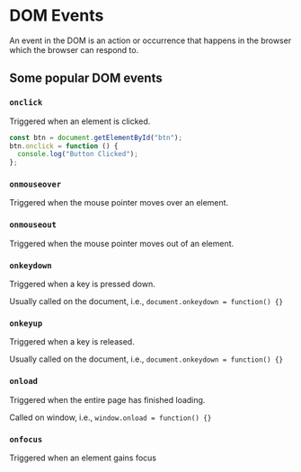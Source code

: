 # DOM Events
An event in the DOM is an action or occurrence that happens in the browser which the browser can respond to.
## Some popular DOM events
### `onclick`
Triggered when an element is clicked.
```js
const btn = document.getElementById("btn");
btn.onclick = function () {
  console.log("Button Clicked");
};
```
### `onmouseover`
Triggered when the mouse pointer moves over an element.

### `onmouseout`
Triggered when the mouse pointer moves out of an element.

### `onkeydown`
Triggered when a key is pressed down.

Usually called on the document, i.e., `document.onkeydown = function() {}`

### `onkeyup`
Triggered when a key is released.

Usually called on the document, i.e., `document.onkeydown = function() {}`

### `onload`

Triggered when the entire page has finished loading.

Called on window, i.e., `window.onload = function() {}`

### `onfocus`
Triggered when an element gains focus